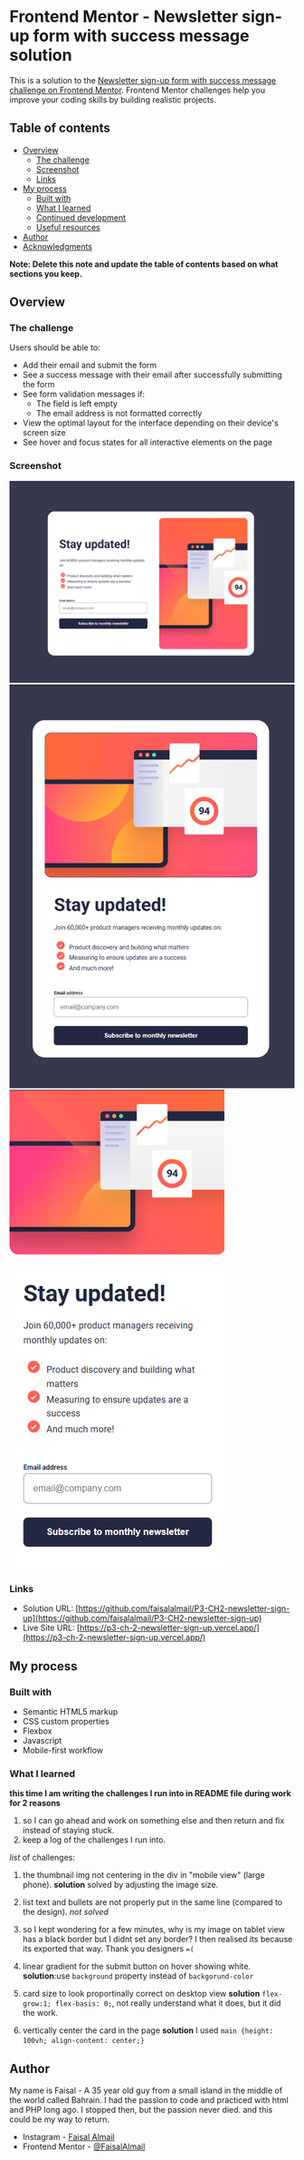 # Frontend Mentor - Newsletter sign-up form with success message solution

This is a solution to the [Newsletter sign-up form with success message challenge on Frontend Mentor](https://www.frontendmentor.io/challenges/newsletter-signup-form-with-success-message-3FC1AZbNrv). Frontend Mentor challenges help you improve your coding skills by building realistic projects. 

## Table of contents

- [Overview](#overview)
  - [The challenge](#the-challenge)
  - [Screenshot](#screenshot)
  - [Links](#links)
- [My process](#my-process)
  - [Built with](#built-with)
  - [What I learned](#what-i-learned)
  - [Continued development](#continued-development)
  - [Useful resources](#useful-resources)
- [Author](#author)
- [Acknowledgments](#acknowledgments)

**Note: Delete this note and update the table of contents based on what sections you keep.**

## Overview

### The challenge

Users should be able to:

- Add their email and submit the form
- See a success message with their email after successfully submitting the form
- See form validation messages if:
  - The field is left empty
  - The email address is not formatted correctly
- View the optimal layout for the interface depending on their device's screen size
- See hover and focus states for all interactive elements on the page

### Screenshot

![desktop](screenshots/desktop-main.png)
![tablet](screenshots/tablet-main.png)
![mobile](screenshots/mobile-main.png)

### Links

- Solution URL: [https://github.com/faisalalmail/P3-CH2-newsletter-sign-up](https://github.com/faisalalmail/P3-CH2-newsletter-sign-up)
- Live Site URL: [https://p3-ch-2-newsletter-sign-up.vercel.app/](https://p3-ch-2-newsletter-sign-up.vercel.app/)

## My process

### Built with

- Semantic HTML5 markup
- CSS custom properties
- Flexbox
- Javascript
- Mobile-first workflow

### What I learned

**this time I am writing the challenges I run into in README file during work for 2 reasons**

1. so I can go ahead and work on something else and then return and fix instead of staying stuck.
2. keep a log of the challenges I run into.

*list* of challenges:
1. the thumbnail img not centering in the div in "mobile view" (large phone).
**solution** solved by adjusting the image size.

2. list text and bullets are not properly put in the same line (compared to the design).
*not solved*
3. so I kept wondering for a few minutes, why is my image on tablet view has a black border but I didnt set any border? I then realised its because its exported that way. Thank you designers `=(`

4. linear gradient for the submit button on hover showing white.
**solution**:use `background` property instead of `backgorund-color`

5. card size to look proportinally correct on desktop view
**solution** `flex-grow:1; flex-basis: 0;`, not really understand what it does, but it did the work.

6. vertically center the card in the page
**solution** I used ``main {height: 100vh; align-content: center;}``


## Author

My name is Faisal - A 35 year old guy from a small island in the middle of the world called Bahrain. I had the passion to code and practiced with html and PHP long ago. I stopped then, but the passion never died. and this could be my way to return.

- Instagram - [Faisal Almail](https://www.instagram.com/faisal.almail)
- Frontend Mentor - [@FaisalAlmail](https://www.frontendmentor.io/profile/faisalalmail)
